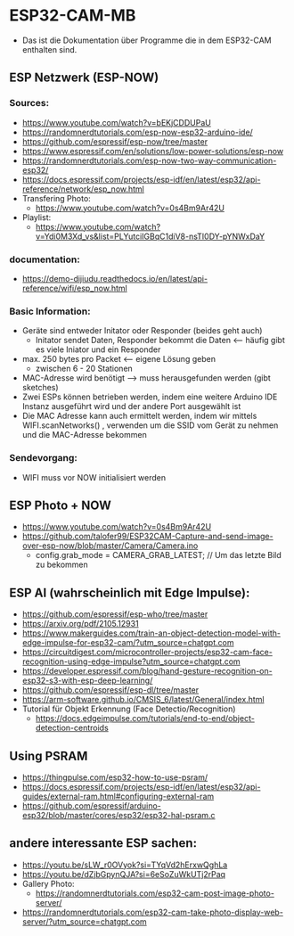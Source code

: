 # ESP32-CAM-MB
- Das ist die Dokumentation über Programme die in dem ESP32-CAM enthalten sind.

## ESP Netzwerk (ESP-NOW)

### Sources:
- https://www.youtube.com/watch?v=bEKjCDDUPaU
- https://randomnerdtutorials.com/esp-now-esp32-arduino-ide/
- https://github.com/espressif/esp-now/tree/master
- https://www.espressif.com/en/solutions/low-power-solutions/esp-now
- https://randomnerdtutorials.com/esp-now-two-way-communication-esp32/
- https://docs.espressif.com/projects/esp-idf/en/latest/esp32/api-reference/network/esp_now.html
- Transfering Photo:
  - https://www.youtube.com/watch?v=0s4Bm9Ar42U
- Playlist:
  - https://www.youtube.com/watch?v=Ydi0M3Xd_vs&list=PLYutciIGBqC1diV8-nsTI0DY-pYNWxDaY
 
### documentation:
- https://demo-dijiudu.readthedocs.io/en/latest/api-reference/wifi/esp_now.html
 
### Basic Information:
- Geräte sind entweder Initator oder Responder (beides geht auch)
  - Initator sendet Daten, Responder bekommt die Daten <-- häufig gibt es viele Iniator und ein Responder
- max. 250 bytes pro Packet <-- eigene Lösung geben
  - zwischen 6 - 20 Stationen
- MAC-Adresse wird benötigt --> muss herausgefunden werden (gibt sketches)
- Zwei ESPs können betrieben werden, indem eine weitere Arduino IDE Instanz ausgeführt wird und der andere Port ausgewählt ist
- Die MAC Adresse kann auch ermittelt werden, indem wir mittels WIFI.scanNetworks() , verwenden um die SSID vom Gerät zu nehmen und die MAC-Adresse bekommen

### Sendevorgang:
- WIFI muss vor NOW initialisiert werden


## ESP Photo + NOW
- https://www.youtube.com/watch?v=0s4Bm9Ar42U
- https://github.com/talofer99/ESP32CAM-Capture-and-send-image-over-esp-now/blob/master/Camera/Camera.ino
  - config.grab_mode = CAMERA_GRAB_LATEST; // Um das letzte Bild zu bekommen
 
## ESP AI (wahrscheinlich mit Edge Impulse):
- https://github.com/espressif/esp-who/tree/master
- https://arxiv.org/pdf/2105.12931
- https://www.makerguides.com/train-an-object-detection-model-with-edge-impulse-for-esp32-cam/?utm_source=chatgpt.com
- https://circuitdigest.com/microcontroller-projects/esp32-cam-face-recognition-using-edge-impulse?utm_source=chatgpt.com
- https://developer.espressif.com/blog/hand-gesture-recognition-on-esp32-s3-with-esp-deep-learning/
- https://github.com/espressif/esp-dl/tree/master
- https://arm-software.github.io/CMSIS_6/latest/General/index.html
- Tutorial für Objekt Erkennung (Face Detectio/Recognition)
  - https://docs.edgeimpulse.com/tutorials/end-to-end/object-detection-centroids

## Using PSRAM
- https://thingpulse.com/esp32-how-to-use-psram/
- https://docs.espressif.com/projects/esp-idf/en/latest/esp32/api-guides/external-ram.html#configuring-external-ram
- https://github.com/espressif/arduino-esp32/blob/master/cores/esp32/esp32-hal-psram.c
 
## andere interessante ESP sachen:
- https://youtu.be/sLW_r0OVyok?si=TYqVd2hErxwQghLa
- https://youtu.be/dZjbGpynQJA?si=6eSoZuWkUTj2rPaq
- Gallery Photo:
  - https://randomnerdtutorials.com/esp32-cam-post-image-photo-server/
- https://randomnerdtutorials.com/esp32-cam-take-photo-display-web-server/?utm_source=chatgpt.com
